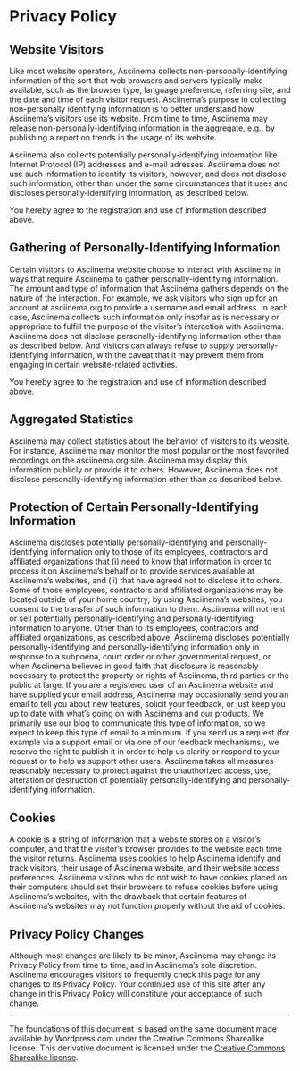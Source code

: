 # Privacy Policy

## Website Visitors

Like most website operators, Asciinema collects non-personally-identifying
information of the sort that web browsers and servers typically make
available, such as the browser type, language preference, referring site, and
the date and time of each visitor request. Asciinema’s purpose in collecting
non-personally identifying information is to better understand how
Asciinema’s visitors use its website. From time to time, Asciinema may
release non-personally-identifying information in the aggregate, e.g., by
publishing a report on trends in the usage of its website.

Asciinema also collects potentially personally-identifying information like
Internet Protocol (IP) addresses and e-mail adresses. Asciinema does not use
such information to identify its visitors, however, and does not disclose
such information, other than under the same circumstances that it uses and
discloses personally-identifying information, as described below.

You hereby agree to the registration and use of information described above.

## Gathering of Personally-Identifying Information

Certain visitors to Asciinema website choose to interact with Asciinema in
ways that require Asciinema to gather personally-identifying information.
The amount and type of information that Asciinema gathers depends on the
nature of the interaction. For example, we ask visitors who sign up for an
account at asciinema.org to provide a username and email address. In each
case, Asciinema collects such information only insofar as is necessary or
appropriate to fulfill the purpose of the visitor’s interaction with
Asciinema. Asciinema does not disclose personally-identifying information
other than as described below. And visitors can always refuse to supply
personally-identifying information, with the caveat that it may prevent them
from engaging in certain website-related activities.

You hereby agree to the registration and use of information described above.

## Aggregated Statistics

Asciinema may collect statistics about the behavior of visitors to its
website. For instance, Asciinema may monitor the most popular or the most
favorited recordings on the asciinema.org site. Asciinema may display this
information publicly or provide it to others. However, Asciinema does not
disclose personally-identifying information other than as described below.

## Protection of Certain Personally-Identifying Information

Asciinema discloses potentially personally-identifying and
personally-identifying information only to those of its employees,
contractors and affiliated organizations that (i) need to know that
information in order to process it on Asciinema’s behalf or to provide
services available at Asciinema’s websites, and (ii) that have agreed not to
disclose it to others. Some of those employees, contractors and affiliated
organizations may be located outside of your home country; by using
Asciinema’s websites, you consent to the transfer of such information to
them. Asciinema will not rent or sell potentially personally-identifying and
personally-identifying information to anyone. Other than to its employees,
contractors and affiliated organizations, as described above, Asciinema
discloses potentially personally-identifying and personally-identifying
information only in response to a subpoena, court order or other governmental
request, or when Asciinema believes in good faith that disclosure is
reasonably necessary to protect the property or rights of Asciinema, third
parties or the public at large. If you are a registered user of an Asciinema
website and have supplied your email address, Asciinema may occasionally send
you an email to tell you about new features, solicit your feedback, or just
keep you up to date with what’s going on with Asciinema and our products. We
primarily use our blog to communicate this type of information, so we expect
to keep this type of email to a minimum. If you send us a request (for
example via a support email or via one of our feedback mechanisms), we
reserve the right to publish it in order to help us clarify or respond to
your request or to help us support other users. Asciinema takes all measures
reasonably necessary to protect against the unauthorized access, use,
alteration or destruction of potentially personally-identifying and
personally-identifying information.

## Cookies

A cookie is a string of information that a website stores on a visitor’s
computer, and that the visitor’s browser provides to the website each time
the visitor returns. Asciinema uses cookies to help Asciinema identify and
track visitors, their usage of Asciinema website, and their website access
preferences. Asciinema visitors who do not wish to have cookies placed on
their computers should set their browsers to refuse cookies before using
Asciinema’s websites, with the drawback that certain features of Asciinema’s
websites may not function properly without the aid of cookies.

## Privacy Policy Changes

Although most changes are likely to be minor, Asciinema may change its
Privacy Policy from time to time, and in Asciinema’s sole discretion.
Asciinema encourages visitors to frequently check this page for any changes
to its Privacy Policy. Your continued use of this site after any change in
this Privacy Policy will constitute your acceptance of such change.

------------

The foundations of this document is based on the same document made available
by Wordpress.com under the Creative Commons Sharealike license. This
derivative document is licensed under the [Creative Commons Sharealike
license](http://creativecommons.org/licenses/by-sa/3.0/).
